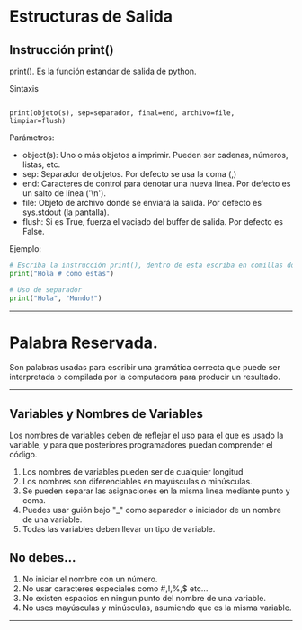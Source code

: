 # Estructuras de Salida

## Instrucción print()

print(). Es la función estandar de salida de python.

Sintaxis

```

print(objeto(s), sep=separador, final=end, archivo=file, limpiar=flush)

```

Parámetros:

* object(s): Uno o más objetos a imprimir. Pueden ser cadenas, números, listas, etc.
* sep: Separador de objetos. Por defecto se usa la coma (,)
* end: Caracteres de control para denotar una nueva linea. Por defecto es un salto de línea ('\n').
* file: Objeto de archivo donde se enviará la salida. Por defecto es sys.stdout (la pantalla).
* flush: Si es True, fuerza el vaciado del buffer de salida. Por defecto es False.

Ejemplo:

```python
# Escriba la instrucción print(), dentro de esta escriba en comillas dobles o simples Hola Mundo.
print("Hola # como estas")

# Uso de separador
print("Hola", "Mundo!")
```

___

# Palabra Reservada.

Son palabras usadas para escribir una gramática correcta que puede ser interpretada o compilada por la computadora para producir un resultado.

___

## Variables y Nombres de Variables

Los nombres de variables deben de reflejar el uso para el que es usado la variable, y para que posteriores programadores puedan comprender el código.


1. Los nombres de variables pueden ser de cualquier longitud
3. Los nombres son diferenciables en mayúsculas o minúsculas.
4. Se pueden separar las asignaciones en la misma línea mediante punto y coma.
5. Puedes usar guión bajo "_" como separador o iniciador de un nombre de una variable.
6. Todas las variables deben llevar un tipo de variable.

## No debes...

1. No iniciar el nombre con un número.
2. No usar caracteres especiales como #,!,%,$ etc...
3. No existen espacios en ningun punto del nombre de una variable.
4. No uses mayúsculas y minúsculas, asumiendo que es la misma variable.

___
